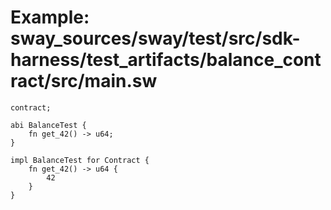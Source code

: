# Example: sway_sources/sway/test/src/sdk-harness/test_artifacts/balance_contract/src/main.sw

```sway
contract;

abi BalanceTest {
    fn get_42() -> u64;
}

impl BalanceTest for Contract {
    fn get_42() -> u64 {
        42
    }
}

```

